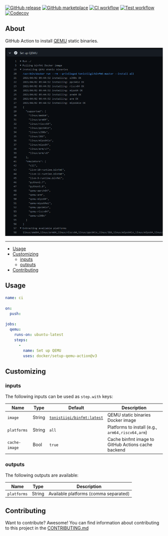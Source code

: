 [![GitHub release](https://img.shields.io/github/release/docker/setup-qemu-action.svg?style=flat-square)](https://github.com/docker/setup-qemu-action/releases/latest)
[![GitHub marketplace](https://img.shields.io/badge/marketplace-docker--setup--qemu-blue?logo=github&style=flat-square)](https://github.com/marketplace/actions/docker-setup-qemu)
[![CI workflow](https://img.shields.io/github/actions/workflow/status/docker/setup-qemu-action/ci.yml?branch=master&label=ci&logo=github&style=flat-square)](https://github.com/docker/setup-qemu-action/actions?workflow=ci)
[![Test workflow](https://img.shields.io/github/actions/workflow/status/docker/setup-qemu-action/test.yml?branch=master&label=test&logo=github&style=flat-square)](https://github.com/docker/setup-qemu-action/actions?workflow=test)
[![Codecov](https://img.shields.io/codecov/c/github/docker/setup-qemu-action?logo=codecov&style=flat-square)](https://codecov.io/gh/docker/setup-qemu-action)

## About

GitHub Action to install [QEMU](https://github.com/qemu/qemu) static binaries.

![Screenshot](.github/setup-qemu-action.png)

___

* [Usage](#usage)
* [Customizing](#customizing)
  * [inputs](#inputs)
  * [outputs](#outputs)
* [Contributing](#contributing)

## Usage

```yaml
name: ci

on:
  push:

jobs:
  qemu:
    runs-on: ubuntu-latest
    steps:
      -
        name: Set up QEMU
        uses: docker/setup-qemu-action@v3
```

## Customizing

### inputs

The following inputs can be used as `step.with` keys:

| Name          | Type   | Default                                                                       | Description                                        |
|---------------|--------|-------------------------------------------------------------------------------|----------------------------------------------------|
| `image`       | String | [`tonistiigi/binfmt:latest`](https://hub.docker.com/r/tonistiigi/binfmt/tags) | QEMU static binaries Docker image                  |
| `platforms`   | String | `all`                                                                         | Platforms to install (e.g., `arm64,riscv64,arm`)   |
| `cache-image` | Bool   | `true`                                                                        | Cache binfmt image to GitHub Actions cache backend |

### outputs

The following outputs are available:

| Name          | Type    | Description                           |
|---------------|---------|---------------------------------------|
| `platforms`   | String  | Available platforms (comma separated) |

## Contributing

Want to contribute? Awesome! You can find information about contributing to
this project in the [CONTRIBUTING.md](/.github/CONTRIBUTING.md)
